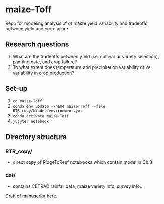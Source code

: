 # maize-Toff
Repo for modeling analysis of of maize yield variability and tradeoffs between yield and crop failure.

## Research questions
1. What are the tradeoffs between yield (i.e. cultivar or variety selection), planting date, and crop failure?
2. To what extent does temperature and precipitation variability drive variability in crop production?

## Set-up
1. ```cd maize-Toff```
2. ```conda env update --name maize-Toff --file RTR_copy/binder/environment.yml```
2. ```conda activate maize-Toff```
3. ```jupyter notebook```

## Directory structure

### RTR_copy/
* direct copy of RidgeToReef notebooks which contain model in Ch.3

### dat/
* contains CETRAD rainfall data, maize variety info, survey info...

Draft of manuscript [here](https://drive.google.com/drive/folders/1uRBOhii9ca5uGy2ntIhcAtsCL4PKBGq-?usp=sharing).